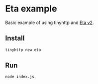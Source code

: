 # Eta example

Basic example of using tinyhttp and [Eta v2](https://github.com/eta-dev/eta).

## Install

```sh
tinyhttp new eta
```

## Run

```sh
node index.js
```
